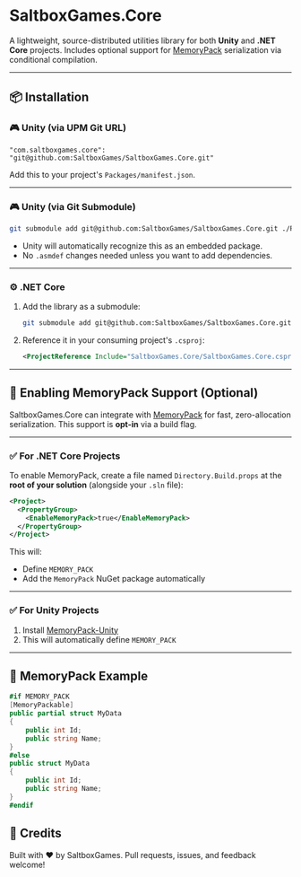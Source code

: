 # SaltboxGames.Core

A lightweight, source-distributed utilities library for both **Unity** and **.NET Core** projects.
Includes optional support for [MemoryPack](https://github.com/Cysharp/MemoryPack) serialization via conditional compilation.

---

## 📦 Installation

### 🎮 Unity (via UPM Git URL)

```jsonc
"com.saltboxgames.core": "git@github.com:SaltboxGames/SaltboxGames.Core.git"
```

Add this to your project's `Packages/manifest.json`.

---

### 🎮 Unity (via Git Submodule)

```bash
git submodule add git@github.com:SaltboxGames/SaltboxGames.Core.git ./Packages/SaltboxGames.Core
```

* Unity will automatically recognize this as an embedded package.
* No `.asmdef` changes needed unless you want to add dependencies.

---

### ⚙️ .NET Core

1. Add the library as a submodule:

   ```bash
   git submodule add git@github.com:SaltboxGames/SaltboxGames.Core.git SaltboxGames.Core
   ```

2. Reference it in your consuming project's `.csproj`:

   ```xml
   <ProjectReference Include="SaltboxGames.Core/SaltboxGames.Core.csproj" />
   ```

---

## 🔧 Enabling MemoryPack Support (Optional)

SaltboxGames.Core can integrate with [MemoryPack](https://github.com/Cysharp/MemoryPack) for fast, zero-allocation serialization.
This support is **opt-in** via a build flag.

---

### ✅ For .NET Core Projects

To enable MemoryPack, create a file named `Directory.Build.props` at the **root of your solution** (alongside your `.sln` file):

```xml
<Project>
  <PropertyGroup>
    <EnableMemoryPack>true</EnableMemoryPack>
  </PropertyGroup>
</Project>
```

This will:

* Define `MEMORY_PACK`
* Add the `MemoryPack` NuGet package automatically

---

### ✅ For Unity Projects

1. Install [MemoryPack-Unity](https://github.com/Cysharp/MemoryPack?tab=readme-ov-file#unity)
2. This will automatically define `MEMORY_PACK`

---

## 🧪 MemoryPack Example

```csharp
#if MEMORY_PACK
[MemoryPackable]
public partial struct MyData
{
    public int Id;
    public string Name;
}
#else
public struct MyData
{
    public int Id;
    public string Name;
}
#endif
```

## 🙌 Credits

Built with ❤️ by SaltboxGames.
Pull requests, issues, and feedback welcome!
